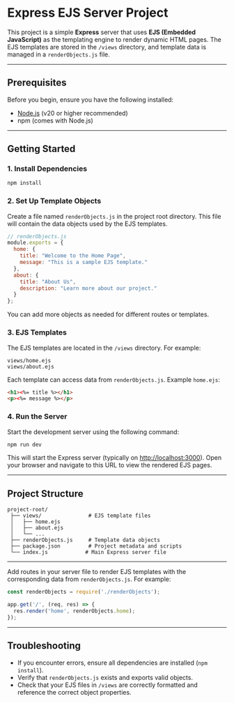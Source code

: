 # Express EJS Server Project

This project is a simple **Express** server that uses **EJS (Embedded JavaScript)** as the templating engine to render dynamic HTML pages.
The EJS templates are stored in the `/views` directory, and template data is managed in a `renderObjects.js` file.

---

## Prerequisites

Before you begin, ensure you have the following installed:

* [Node.js](https://nodejs.org/) (v20 or higher recommended)
* npm (comes with Node.js)

---

## Getting Started

### 1. Install Dependencies

```bash
npm install
```

### 2. Set Up Template Objects

Create a file named `renderObjects.js` in the project root directory. This file will contain the data objects used by the EJS templates.

```js
// renderObjects.js
module.exports = {
  home: {
    title: "Welcome to the Home Page",
    message: "This is a sample EJS template."
  },
  about: {
    title: "About Us",
    description: "Learn more about our project."
  }
};
```

You can add more objects as needed for different routes or templates.

### 3. EJS Templates

The EJS templates are located in the `/views` directory. For example:

```
views/home.ejs
views/about.ejs
```

Each template can access data from `renderObjects.js`.
Example `home.ejs`:

```html
<h1><%= title %></h1>
<p><%= message %></p>
```

### 4. Run the Server

Start the development server using the following command:

```bash
npm run dev
```

This will start the Express server (typically on [http://localhost:3000](http://localhost:3000)).
Open your browser and navigate to this URL to view the rendered EJS pages.

---

## Project Structure

```
project-root/
 ├── views/               # EJS template files
 │   ├── home.ejs
 │   ├── about.ejs
 │   └── ...
 ├── renderObjects.js     # Template data objects
 ├── package.json         # Project metadata and scripts
 └── index.js            # Main Express server file
```

---

Add routes in your server file to render EJS templates with the corresponding data from `renderObjects.js`. For example:

```js
const renderObjects = require('./renderObjects');

app.get('/', (req, res) => {
  res.render('home', renderObjects.home);
});
```

---

## Troubleshooting

* If you encounter errors, ensure all dependencies are installed (`npm install`).
* Verify that `renderObjects.js` exists and exports valid objects.
* Check that your EJS files in `/views` are correctly formatted and reference the correct object properties.
